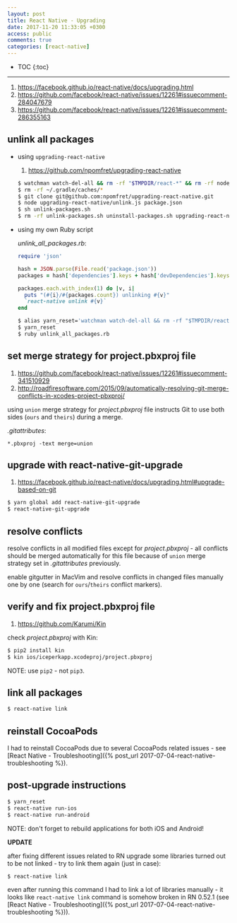 ```yaml
---
layout: post
title: React Native - Upgrading
date: 2017-11-20 11:33:05 +0300
access: public
comments: true
categories: [react-native]
---
```


<!-- more -->

* TOC
{:toc}
<hr>

1. <https://facebook.github.io/react-native/docs/upgrading.html>
2. <https://github.com/facebook/react-native/issues/12261#issuecomment-284047679>
3. <https://github.com/facebook/react-native/issues/12261#issuecomment-286355163>

unlink all packages
-------------------

- using `upgrading-react-native`

  1. <https://github.com/npomfret/upgrading-react-native>

  ```sh
  $ watchman watch-del-all && rm -rf "$TMPDIR/react-*" && rm -rf node_modules/ && yarn cache clean && yarn install
  $ rm -rf ~/.gradle/caches/*
  $ git clone git@github.com:npomfret/upgrading-react-native.git
  $ node upgrading-react-native/unlink.js package.json
  $ sh unlink-packages.sh
  $ rm -rf unlink-packages.sh uninstall-packages.sh upgrading-react-native/
  ```

- using my own Ruby script

  _unlink\_all\_packages.rb_:

  ```ruby
  require 'json'

  hash = JSON.parse(File.read('package.json'))
  packages = hash['dependencies'].keys + hash['devDependencies'].keys

  packages.each.with_index(1) do |v, i|
    puts "(#{i}/#{packages.count}) unlinking #{v}"
    `react-native unlink #{v}`
  end
  ```

  ```sh
  $ alias yarn_reset='watchman watch-del-all && rm -rf "$TMPDIR/react-*" && rm -rf node_modules/ && yarn cache clean && yarn install'
  $ yarn_reset
  $ ruby unlink_all_packages.rb
  ```

set merge strategy for project.pbxproj file
-------------------------------------------

1. <https://github.com/facebook/react-native/issues/12261#issuecomment-341510929>
2. <http://roadfiresoftware.com/2015/09/automatically-resolving-git-merge-conflicts-in-xcodes-project-pbxproj/>

using `union` merge strategy for _project.pbxproj_ file instructs
Git to use both sides (`ours` and `theirs`) during a merge.

_.gitattributes_:

```
*.pbxproj -text merge=union
```

upgrade with react-native-git-upgrade
-------------------------------------

1. <https://facebook.github.io/react-native/docs/upgrading.html#upgrade-based-on-git>

```sh
$ yarn global add react-native-git-upgrade
$ react-native-git-upgrade
```

resolve conflicts
-----------------

resolve conflicts in all modified files except for _project.pbxproj_ -
all conflicts should be merged automatically for this file because of
`union` merge strategy set in _.gitattributes_ previously.

enable gitgutter in MacVim and resolve conflicts in changed files manually
one by one (search for `ours`/`theirs` conflict markers).

verify and fix project.pbxproj file
-----------------------------------

1. <https://github.com/Karumi/Kin>

check _project.pbxproj_ with Kin:

```sh
$ pip2 install kin
$ kin ios/iceperkapp.xcodeproj/project.pbxproj
```

NOTE: use `pip2` - not `pip3`.

link all packages
-----------------

```sh
$ react-native link
```

reinstall CocoaPods
-------------------

I had to reinstall CocoaPods due to several CocoaPods related issues - see
[React Native - Troubleshooting]({% post_url 2017-07-04-react-native-troubleshooting %}).

post-upgrade instructions
-------------------------

```sh
$ yarn_reset
$ react-native run-ios
$ react-native run-android
```

NOTE: don't forget to rebuild applications for both iOS and Android!

**UPDATE**

after fixing different issues related to RN upgrade some libraries
turned out to be not linked - try to link them again (just in case):

```sh
$ react-native link
```

even after running this command I had to link a lot of libraries manually -
it looks like `react-native link` command is somehow broken in RN 0.52.1
(see [React Native - Troubleshooting]({% post_url 2017-07-04-react-native-troubleshooting %})).
